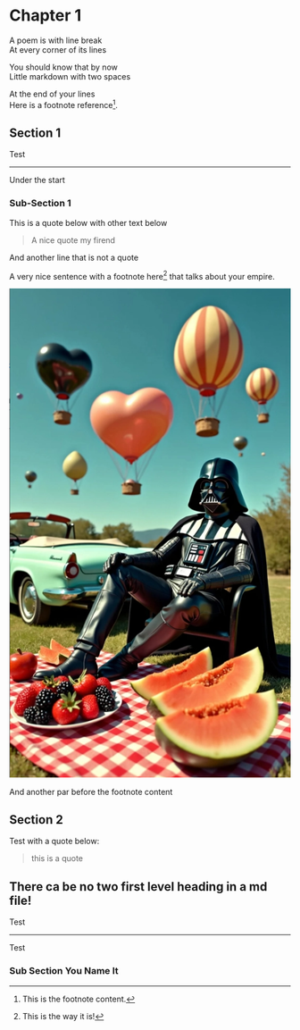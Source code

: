 # Chapter 1

A poem is with line break  
At every corner of its lines

You should know that by now  
Little markdown with two spaces

At the end of your lines  
Here is a footnote reference[^1].

[^1]: This is the footnote content.

## Section 1

Test

***

Under the start

### Sub-Section 1

This is a quote below with other text below

> A nice quote my firend

And another line that is not a quote

A very nice sentence with a footnote here[^this] that talks about your empire.

![Vador](./image.png)

And another par before the footnote content

[^this]: This is the way it is!

## Section 2

Test with a quote below: 

> this is a quote

## There ca be no two first level heading in a md file!

Test

***

Test

### Sub Section You Name It



